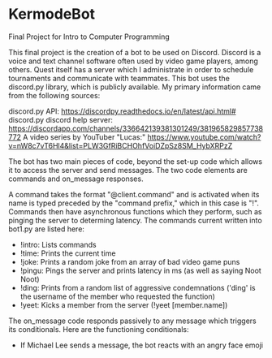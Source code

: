# KermodeBot
Final Project for Intro to Computer Programming

This final project is the creation of a bot to be used on Discord. Discord is a voice and text channel software often used by video game players, among others. Quest itself has a server which I administrate in order to schedule tournaments and communicate with teammates. This bot uses the discord.py library, which is publicly available. My primary information came from the following sources:

discord.py API: https://discordpy.readthedocs.io/en/latest/api.html#
discord.py discord help server: https://discordapp.com/channels/336642139381301249/381965829857738772
A video series by YouTuber "Lucas:" https://www.youtube.com/watch?v=nW8c7vT6Hl4&list=PLW3GfRiBCHOhfVoiDZpSz8SM_HybXRPzZ

The bot has two main pieces of code, beyond the set-up code which allows it to access the server and send messages. The two code elements are commands and on_message responses.

A command takes the format "@client.command" and is activated when its name is typed preceded by the "command prefix," which in this case is "!". Commands then have asynchronous functions which they perform, such as pinging the server to determing latency. The commands current written into bot1.py are listed here:

 - !intro: Lists commands
 - !time: Prints the current time
 - !joke: Prints a random joke from an array of bad video game puns
 - !pingu: Pings the server and prints latency in ms (as well as saying Noot Noot)
 - !ding: Prints from a random list of aggressive condemnations ('ding' is the username of the member who requested the function)
 - !yeet: Kicks a member from the server (!yeet [member.name]) 

The on_message code responds passively to any message which triggers its conditionals. Here are the functioning conditionals:

 - If Michael Lee sends a message, the bot reacts with an angry face emoji
